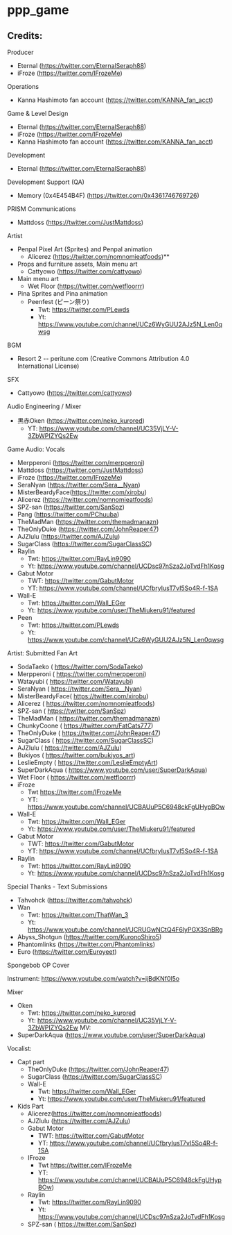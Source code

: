 # ppp_game

## Credits:

Producer
* Eternal (https://twitter.com/EternalSeraph88)
* iFroze (https://twitter.com/IFrozeMe)

Operations
* Kanna Hashimoto fan account (https://twitter.com/KANNA_fan_acct)
 
Game & Level Design
* Eternal (https://twitter.com/EternalSeraph88)
* iFroze (https://twitter.com/IFrozeMe)
* Kanna Hashimoto fan account (https://twitter.com/KANNA_fan_acct)

Development
* Eternal (https://twitter.com/EternalSeraph88)
 
Development Support (QA)
* Memory (0x4E454B4F) (https://twitter.com/0x4361746769726)

PRISM Communications
* Mattdoss (https://twitter.com/JustMattdoss)

Artist
* Penpal Pixel Art (Sprites) and Penpal animation
	* Alicerez (https://twitter.com/nomnomieatfoods)**
* Props and furniture assets, Main menu art 
	* Cattyowo (https://twitter.com/cattyowo)
* Main menu art 
	* Wet Floor (https://twitter.com/wetfloorrr)
* Pina Sprites and Pina animation
	* Peenfest (ピーン祭り)
		* Twt: https://twitter.com/PLewds
		* Yt: https://www.youtube.com/channel/UCz6WyGUU2AJz5N_Len0qwsg
 
BGM
* Resort 2 -- peritune.com (Creative Commons Attribution 4.0 International License)

SFX
* Cattyowo (https://twitter.com/cattyowo)
 

Audio Engineering / Mixer
* 黒赤Oken (https://twitter.com/neko_kurored)
	* YT: https://www.youtube.com/channel/UC35VjLY-V-3ZbWPIZYQs2Ew

Game Audio: Vocals
* Merpperoni (https://twitter.com/merpperoni)
* Mattdoss (https://twitter.com/JustMattdoss)
* iFroze (https://twitter.com/IFrozeMe)
* SeraNyan (https://twitter.com/Sera__Nyan)
* MisterBeardyFace(https://twitter.com/xirobu)
* Alicerez (https://twitter.com/nomnomieatfoods)
* SPZ-san (https://twitter.com/SanSpz)
* Pang (https://twitter.com/PChuuba)
* TheMadMan (https://twitter.com/themadmanazn)
* TheOnlyDuke (https://twitter.com/JohnReaper47)
* AJZlulu (https://twitter.com/AJZulu)
* SugarClass (https://twitter.com/SugarClassSC)
* Raylin
	* Twt: https://twitter.com/RayLin9090
	* Yt: https://www.youtube.com/channel/UCDsc97nSza2JoTvdFh1Kosg
* Gabut Motor
	* TWT: https://twitter.com/GabutMotor
	* YT: https://www.youtube.com/channel/UCfbryIusT7vI5So4R-f-1SA
* Wall-E 
	* Twt: https://twitter.com/Wall_EGer
	* Yt: https://www.youtube.com/user/TheMiukeru91/featured
* Peen
	* Twt: https://twitter.com/PLewds
	* Yt: https://www.youtube.com/channel/UCz6WyGUU2AJz5N_Len0qwsg
 
Artist: Submitted Fan Art
* SodaTaeko ( https://twitter.com/SodaTaeko)
* Merpperoni ( https://twitter.com/merpperoni)
* Watayubi ( https://twitter.com/Watayubi)
* SeraNyan ( https://twitter.com/Sera__Nyan)
* MisterBeardyFace( https://twitter.com/xirobu)
* Alicerez ( https://twitter.com/nomnomieatfoods)
* SPZ-san ( https://twitter.com/SanSpz)
* TheMadMan ( https://twitter.com/themadmanazn)
* ChunkyCoone ( https://twitter.com/FatCats777)
* TheOnlyDuke ( https://twitter.com/JohnReaper47)
* SugarClass ( https://twitter.com/SugarClassSC)
* AJZlulu ( https://twitter.com/AJZulu)
* Bukiyos ( https://twitter.com/bukiyos_art)
* LeslieEmpty ( https://twitter.com/LeslieEmptyArt)
* SuperDarkAqua ( https://www.youtube.com/user/SuperDarkAqua)
* Wet Floor ( https://twitter.com/wetfloorrr)
* iFroze
	* Twt https://twitter.com/IFrozeMe 
	* YT: https://www.youtube.com/channel/UCBAUuP5C6948ckFgUHypBOw
* Wall-E
	* Twt: https://twitter.com/Wall_EGer
	* Yt: https://www.youtube.com/user/TheMiukeru91/featured
* Gabut Motor
	* TWT: https://twitter.com/GabutMotor
	* YT: https://www.youtube.com/channel/UCfbryIusT7vI5So4R-f-1SA
* Raylin
	* Twt: https://twitter.com/RayLin9090
	* Yt: https://www.youtube.com/channel/UCDsc97nSza2JoTvdFh1Kosg
 
Special Thanks - Text Submissions
* Tahvohck (https://twitter.com/tahvohck)
* Wan
	* Twt: https://twitter.com/ThatWan_3
	* Yt: https://www.youtube.com/channel/UCRUGwNCtQ4F6lyPGX3SnBRg
* Abyss_Shotgun (https://twitter.com/KuronoShiro5)
* Phantomlinks (https://twitter.com/Phantomlinks)
* Euro (https://twitter.com/Euroyeet)
 
Spongebob OP Cover

Instrument: https://www.youtube.com/watch?v=ijBdKNf0l5o

Mixer
* Oken
	* Twt: https://twitter.com/neko_kurored
	* Yt: https://www.youtube.com/channel/UC35VjLY-V-3ZbWPIZYQs2Ew
MV: 
* SuperDarkAqua (https://www.youtube.com/user/SuperDarkAqua)

Vocalist:
* Capt part
	* TheOnlyDuke (https://twitter.com/JohnReaper47)
	* SugarClass (https://twitter.com/SugarClassSC)
	* Wall-E
		* Twt: https://twitter.com/Wall_EGer
		* Yt: https://www.youtube.com/user/TheMiukeru91/featured
* Kids Part
	* Alicerez(https://twitter.com/nomnomieatfoods)
	* AJZlulu (https://twitter.com/AJZulu)
	* Gabut Motor
		* TWT: https://twitter.com/GabutMotor
		* YT: https://www.youtube.com/channel/UCfbryIusT7vI5So4R-f-1SA
	* IFroze
		* Twt https://twitter.com/IFrozeMe 
		* YT: https://www.youtube.com/channel/UCBAUuP5C6948ckFgUHypBOw)
	* Raylin
		* Twt: https://twitter.com/RayLin9090
		* Yt: https://www.youtube.com/channel/UCDsc97nSza2JoTvdFh1Kosg
	* SPZ-san ( https://twitter.com/SanSpz)
